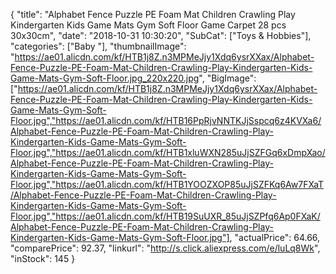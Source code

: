 {
	"title": "Alphabet Fence Puzzle PE Foam Mat Children Crawling Play Kindergarten Kids Game Mats Gym Soft Floor Game Carpet 28 pcs 30x30cm",
	"date": "2018-10-31 10:30:20",
	"SubCat": ["Toys & Hobbies"],
	"categories": ["Baby "],
	"thumbnailImage": "https://ae01.alicdn.com/kf/HTB1j8Z.n3MPMeJjy1Xdq6ysrXXax/Alphabet-Fence-Puzzle-PE-Foam-Mat-Children-Crawling-Play-Kindergarten-Kids-Game-Mats-Gym-Soft-Floor.jpg_220x220.jpg",
	"BigImage": ["https://ae01.alicdn.com/kf/HTB1j8Z.n3MPMeJjy1Xdq6ysrXXax/Alphabet-Fence-Puzzle-PE-Foam-Mat-Children-Crawling-Play-Kindergarten-Kids-Game-Mats-Gym-Soft-Floor.jpg","https://ae01.alicdn.com/kf/HTB16PpRjvNNTKJjSspcq6z4KVXa6/Alphabet-Fence-Puzzle-PE-Foam-Mat-Children-Crawling-Play-Kindergarten-Kids-Game-Mats-Gym-Soft-Floor.jpg","https://ae01.alicdn.com/kf/HTB1xluWXN285uJjSZFGq6xDmpXao/Alphabet-Fence-Puzzle-PE-Foam-Mat-Children-Crawling-Play-Kindergarten-Kids-Game-Mats-Gym-Soft-Floor.jpg","https://ae01.alicdn.com/kf/HTB1YOOZXOP85uJjSZFKq6Aw7FXaT/Alphabet-Fence-Puzzle-PE-Foam-Mat-Children-Crawling-Play-Kindergarten-Kids-Game-Mats-Gym-Soft-Floor.jpg","https://ae01.alicdn.com/kf/HTB19SuUXR_85uJjSZPfq6Ap0FXaK/Alphabet-Fence-Puzzle-PE-Foam-Mat-Children-Crawling-Play-Kindergarten-Kids-Game-Mats-Gym-Soft-Floor.jpg"],
	"actualPrice": 64.66,
	"comparePrice": 92.37,
	"linkurl": "http://s.click.aliexpress.com/e/luLq8Wk",
	"inStock": 145
}
